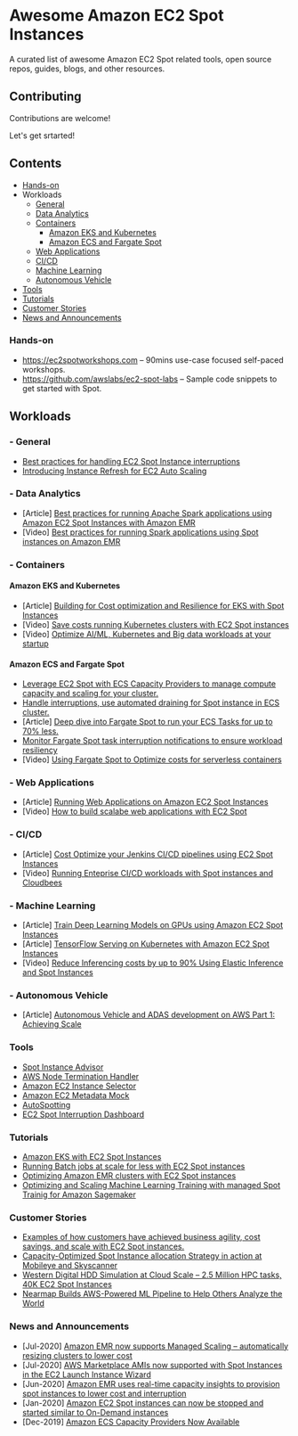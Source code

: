# Awesome Amazon EC2 Spot Instances
A curated list of awesome Amazon EC2 Spot related tools, open source repos, guides, blogs, and other resources.


## Contributing

Contributions are welcome!

Let's get srtarted!

## Contents

- [Hands-on](#hands-on)
- Workloads
    - [General](#--general)
    - [Data Analytics](#--data-analytics)
    - [Containers](#--containers)
        - [Amazon EKS and Kubernetes](#amazon-eks-and-kubernetes)
        - [Amazon ECS and Fargate Spot](#amazon-ecs-and-fargate-spot)
    - [Web Applications](#--web-applications)
    - [CI/CD](#--cicd)
    - [Machine Learning](#--machine-learning)
    - [Autonomous Vehicle](#--autonomous-vehicle)
- [Tools](#tools)
- [Tutorials](#tutorials)
- [Customer Stories](#customer-stories)
- [News and Announcements](#news-and-announcements)


### Hands-on
* https://ec2spotworkshops.com – 90mins use-case focused self-paced workshops.
* https://github.com/awslabs/ec2-spot-labs – Sample code snippets to get started with Spot.

## Workloads

### - General

* [Best practices for handling EC2 Spot Instance interruptions](https://aws.amazon.com/blogs/compute/best-practices-for-handling-ec2-spot-instance-interruptions/)
* [Introducing Instance Refresh for EC2 Auto Scaling](https://aws.amazon.com/blogs/compute/introducing-instance-refresh-for-ec2-auto-scaling/)

### - Data Analytics
* [Article] [Best practices for running Apache Spark applications using Amazon EC2 Spot Instances with Amazon EMR](https://aws.amazon.com/blogs/big-data/best-practices-for-running-apache-spark-applications-using-amazon-ec2-spot-instances-with-amazon-emr/)
* [Video] [Best practices for running Spark applications using Spot instances on Amazon EMR](https://pages.awscloud.com/Best-Practices-for-Running-Spark-Applications-Using-Spot-Instances-on-EMR_2019_0820-CMP_OD.html?&trk=ep_card-el_a131L0000057bPMQAY&trkCampaign=NA-FY19-AWS-DIGMKT-WEBINAR-SERIES-August_2019_0820-CMP&sc_channel=el&sc_campaign=pac_2018-2019_exlinks_ondemand_OTT_evergreen&sc_outcome=Product_Adoption_Campaigns&sc_geo=NAMER&sc_country=mult)

### - Containers

#### Amazon EKS and Kubernetes

* [Article] [Building for Cost optimization and Resilience for EKS with Spot Instances](https://aws.amazon.com/blogs/compute/cost-optimization-and-resilience-eks-with-spot-instances/)
* [Video] [Save costs running Kubernetes clusters with EC2 Spot instances](https://pages.awscloud.com/Save-Costs-Running-Kubernetes-Clusters-with-EC2-Spot-Instances_2020_0401-CMP_OD.html?&trk=ep_card-el_a131L0000084iG2QAI&trkCampaign=NA-FY20-AWS-DIGMKT-WEBINAR-SERIES-April_2020_0401-CMP&sc_channel=el&sc_campaign=pac_2018-2019_exlinks_ondemand_OTT_evergreen&sc_outcome=Product_Adoption_Campaigns&sc_geo=NAMER&sc_country=mult)
* [Video] [Optimize AI/ML, Kubernetes and Big data workloads at your startup](https://pages.awscloud.com/Optimize-AI-ML-Kubernetes-and-Big-Data-Workloads-at-Your-Startup_2020_0009-CMP_OD.html?&trk=ep_card-el_a134p000006BsCyAAK&trkCampaign=OnDemand_2020_0009-CMP&sc_channel=el&sc_campaign=pac_2018-2020_exlinks_ondemand_OTT_evergreen&sc_outcome=Product_Adoption_Campaigns&sc_geo=NAMER&sc_country=mult)

#### Amazon ECS and Fargate Spot

* [Leverage EC2 Spot with ECS Capacity Providers to manage compute capacity and scaling for your cluster.](https://docs.aws.amazon.com/AmazonECS/latest/developerguide/cluster-capacity-providers.html)
* [Handle interruptions, use automated draining for Spot instance in ECS cluster.](https://docs.aws.amazon.com/AmazonECS/latest/developerguide/container-instance-spot.html)
* [Article] [Deep dive into Fargate Spot to run your ECS Tasks for up to 70% less.](https://aws.amazon.com/blogs/compute/deep-dive-into-fargate-spot-to-run-your-ecs-tasks-for-up-to-70-less/)
* [Monitor Fargate Spot task interruption notifications to ensure workload resiliency](https://docs.amazonaws.cn/en_us/AmazonECS/latest/developerguide/ecs_cwe_events.html)
* [Video] [Using Fargate Spot to Optimize costs for serverless containers](https://pages.awscloud.com/Using-Fargate-Spot-to-Optimize-Costs-for-Serverless-Containers_2019_1203-CON_OD.html?&trk=ep_card-el_a131L0000058gpwQAA&trkCampaign=NA-FY19-AWS-DIGMKT-WEBINAR-SERIES-December_2019_1203-CON&sc_channel=el&sc_campaign=pac_2018-2019_exlinks_ondemand_OTT_evergreen&sc_outcome=Product_Adoption_Campaigns&sc_geo=NAMER&sc_country=mult)


### - Web Applications

* [Article] [Running Web Applications on Amazon EC2 Spot Instances](https://aws.amazon.com/blogs/compute/running-web-applications-on-amazon-ec2-spot-instances/)
* [Video] [How to build scalabe web applications with EC2 Spot](https://pages.awscloud.com/How-to-Build-Scalable-Web-Based-Applications-for-Less-with-Amazon-EC2-Spot-Instances_2020_0327-CMP_OD.html?&trk=ep_card-el_a131L0000084iGQQAY&trkCampaign=NA-FY20-AWS-DIGMKT-WEBINAR-SERIES-March_2020_0327-CMP&sc_channel=el&sc_campaign=pac_2018-2019_exlinks_ondemand_OTT_evergreen&sc_outcome=Product_Adoption_Campaigns&sc_geo=NAMER&sc_country=mult)

### - CI/CD

* [Article] [Cost Optimize your Jenkins CI/CD pipelines using EC2 Spot Instances](https://aws.amazon.com/blogs/compute/cost-optimize-your-jenkins-ci-cd-pipelines-using-ec2-spot-instances/)
* [Video] [Running Enteprise CI/CD workloads with Spot instances and Cloudbees](https://pages.awscloud.com/Running-Enterprise-CI-CD-workloads-with-Amazon-EC2-Spot-Instances-and-CloudBees_2019_0616-CMP_OD.html?&trk=ep_card-el_a131L000005v8UtQAI&trkCampaign=NA-FY19-AWS-DIGMKT-WEBINAR-SERIES-June_2019_0616-CMP&sc_channel=el&sc_campaign=pac_2018-2019_exlinks_ondemand_OTT_evergreen&sc_outcome=Product_Adoption_Campaigns&sc_geo=NAMER&sc_country=mult)


### - Machine Learning

* [Article] [Train Deep Learning Models on GPUs using Amazon EC2 Spot Instances](https://aws.amazon.com/blogs/machine-learning/train-deep-learning-models-on-gpus-using-amazon-ec2-spot-instances/)
* [Article] [TensorFlow Serving on Kubernetes with Amazon EC2 Spot Instances](https://aws.amazon.com/blogs/compute/tensorflow-serving-on-kubernetes-spot-instances/)
* [Video] [Reduce Inferencing costs by up to 90% Using Elastic Inference and Spot Instances](https://pages.awscloud.com/Reduce-Inferencing-Cost-by-Up-to-90-Percent-Using-Amazon-Elastic-Inference-and-Amazon-EC2-Spot-Instances_2020_0002-CMP_OD.html?&trk=ep_card-el_a131L0000083Ub9QAE&trkCampaign=NA-FY20-AWS-DIGMKT-WEBINAR-SERIES-OnDemand_2020_0002-CMP&sc_channel=el&sc_campaign=pac_2018-2019_exlinks_ondemand_OTT_evergreen&sc_outcome=Product_Adoption_Campaigns&sc_geo=NAMER&sc_country=mult)

### - Autonomous Vehicle

* [Article] [Autonomous Vehicle and ADAS development on AWS Part 1: Achieving Scale](https://aws.amazon.com/blogs/industries/autonomous-vehicle-and-adas-development-on-aws-part-1-achieving-scale/)

### Tools
* [Spot Instance Advisor](https://aws.amazon.com/ec2/spot/instance-advisor/)
* [AWS Node Termination Handler](https://github.com/aws/aws-node-termination-handler)
* [Amazon EC2 Instance Selector](https://github.com/aws/amazon-ec2-instance-selector)
* [Amazon EC2 Metadata Mock](https://github.com/aws/amazon-ec2-metadata-mock)
* [AutoSpotting](https://github.com/AutoSpotting/AutoSpotting)
* [EC2 Spot Interruption Dashboard](https://github.com/aws-samples/ec2-spot-interruption-dashboard)

### Tutorials 

* [Amazon EKS with EC2 Spot Instances](https://aws.amazon.com/getting-started/hands-on/amazon-eks-with-spot-instances/)
* [Running Batch jobs at scale for less with EC2 Spot instances](https://aws.amazon.com/getting-started/hands-on/run-batch-jobs-at-scale-with-ec2-spot/)
* [Optimizing Amazon EMR clusters with EC2 Spot instances](https://aws.amazon.com/getting-started/hands-on/optimize-amazon-emr-clusters-with-ec2-spot/)
* [Optimizing and Scaling Machine Learning Training  with managed Spot Trainig for Amazon Sagemaker](https://aws.amazon.com/getting-started/hands-on/managed-spot-training-sagemaker/)

### Customer Stories

* [Examples of how customers have achieved business agility, cost savings, and scale with EC2 Spot instances.](https://aws.amazon.com/ec2/spot/testimonials/)
* [Capacity-Optimized Spot Instance allocation Strategy in action at Mobileye and Skyscanner](https://aws.amazon.com/blogs/aws/capacity-optimized-spot-instance-allocation-in-action-at-mobileye-and-skyscanner/)
* [Western Digital HDD Simulation at Cloud Scale – 2.5 Million HPC tasks, 40K EC2 Spot Instances](https://aws.amazon.com/blogs/aws/western-digital-hdd-simulation-at-cloud-scale-2-5-million-hpc-tasks-40k-ec2-spot-instances/)
* [Nearmap Builds AWS-Powered ML Pipeline to Help Others Analyze the World](https://aws.amazon.com/solutions/case-studies/nearmap-spot/)


### News and Announcements
* [Jul-2020] [Amazon EMR now supports Managed Scaling – automatically resizing clusters to lower cost](https://aws.amazon.com/about-aws/whats-new/2020/07/amazon-emr-now-supports-managed-scaling-automatically-resizing-clusters-to-lower-cost/)
* [Jul-2020] [AWS Marketplace AMIs now supported with Spot Instances in the EC2 Launch Instance Wizard](https://aws.amazon.com/about-aws/whats-new/2020/07/aws-marketplace-amis-supported-with-spot-instances-in-ec2-launch-instance-wizard/)
* [Jun-2020] [Amazon EMR uses real-time capacity insights to provision spot instances to lower cost and interruption](https://aws.amazon.com/about-aws/whats-new/2020/06/amazon-emr-uses-real-time-capacity-insights-to-provision-spot-instances-to-lower-cost-and-interruption/)
* [Jan-2020] [Amazon EC2 Spot instances can now be stopped and started similar to On-Demand instances](https://aws.amazon.com/about-aws/whats-new/2020/01/amazon-ec2-spot-instances-stopped-started-similar-to-on-demand-instances/)
* [Dec-2019] [Amazon ECS Capacity Providers Now Available](https://aws.amazon.com/about-aws/whats-new/2019/12/amazon-ecs-capacity-providers-now-available/)

